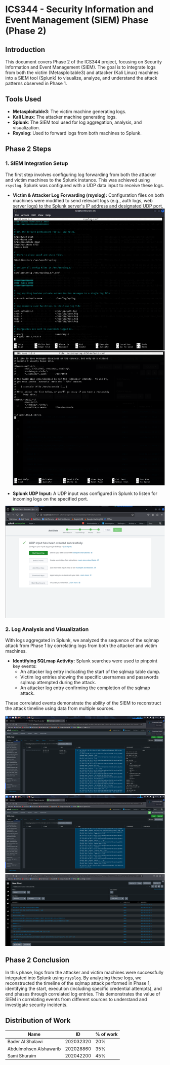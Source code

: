 # ICS344 - Security Information and Event Management (SIEM) Phase (Phase 2)

## Introduction
This document covers Phase 2 of the ICS344 project, focusing on Security Information and Event Management (SIEM). The goal is to integrate logs from both the victim (Metasploitable3) and attacker (Kali Linux) machines into a SIEM tool (Splunk) to visualize, analyze, and understand the attack patterns observed in Phase 1.

## Tools Used
- **Metasploitable3**: The victim machine generating logs.
- **Kali Linux**: The attacker machine generating logs.
- **Splunk**: The SIEM tool used for log aggregation, analysis, and visualization.
- **Rsyslog**: Used to forward logs from both machines to Splunk.

## Phase 2 Steps

### 1. SIEM Integration Setup
The first step involves configuring log forwarding from both the attacker and victim machines to the Splunk instance. This was achieved using `rsyslog`. Splunk was configured with a UDP data input to receive these logs.

- **Victim & Attacker Log Forwarding (rsyslog):** Configuration files on both machines were modified to send relevant logs (e.g., auth logs, web server logs) to the Splunk server's IP address and designated UDP port.
![Kali Linux Rsyslog Configuration](kali-rsyslog.png)
![Metasploitable3 Rsyslog Configuration](metasploitable-rsyslog.png)

- **Splunk UDP Input:** A UDP input was configured in Splunk to listen for incoming logs on the specified port.

![Splunk UDP input configuration screenshot](splunk-udp-setup.png)

### 2. Log Analysis and Visualization
With logs aggregated in Splunk, we analyzed the sequence of the sqlmap attack from Phase 1 by correlating logs from both the attacker and victim machines.

- **Identifying SQLmap Activity:** Splunk searches were used to pinpoint key events:
    - An attacker log entry indicating the start of the sqlmap table dump.
    - Victim log entries showing the specific usernames and passwords sqlmap attempted during the attack.
    - An attacker log entry confirming the completion of the sqlmap attack.

These correlated events demonstrate the ability of the SIEM to reconstruct the attack timeline using data from multiple sources.

![Splunk search showing logs related to sqlmap table start](splunk_table_start.png)
![Splunk search showing logs related to sqlmap table end](splunk_table_end.png)
![Splunk search showing logs related to sqlmap password attempts](splunk_sqlmap_passwords.png)

## Phase 2 Conclusion
In this phase, logs from the attacker and victim machines were successfully integrated into Splunk using `rsyslog`. By analyzing these logs, we reconstructed the timeline of the sqlmap attack performed in Phase 1, identifying the start, execution (including specific credential attempts), and end phases through correlated log entries. This demonstrates the value of SIEM in correlating events from different sources to understand and investigate security incidents.

## Distribution of Work

| Name                   | ID        | % of work |
|------------------------|-----------|-----------|
| Bader Al Shalawi       | 202032320 | 20%      |
| Abdulmohsen Alshawarib | 202028860 | 35%      |
| Sami Shuraim           | 202042200 | 45%      |
